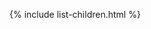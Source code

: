 [//]: # (title: Templates)
[//]: # (caption: Templates)
[//]: # (category: servers)
[//]: # (children: /servers/features/templates/)
[//]: # (redirect_from: redirect_from)
[//]: # (- /features/templates.html: - /features/templates.html)
[//]: # (ktor_version_review: 1.0.0)

{% include list-children.html %}